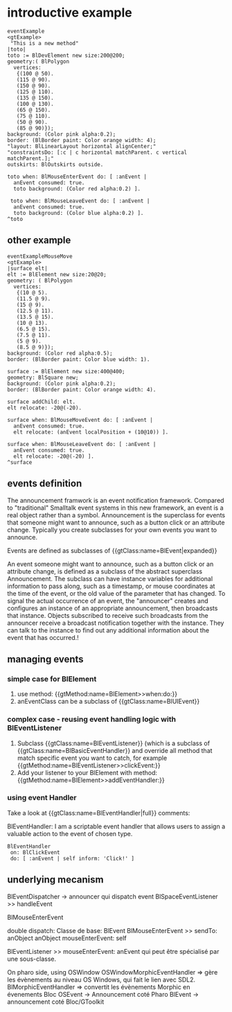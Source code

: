 # introductive example

```smalltalk
eventExample
<gtExample>
 "This is a new method"
|toto|
toto := BlDevElement new size:200@200;
geometry:( BlPolygon
  vertices:
   {(100 @ 50).
   (115 @ 90).
   (150 @ 90).
   (125 @ 110).
   (135 @ 150).
   (100 @ 130).
   (65 @ 150).
   (75 @ 110).
   (50 @ 90).
   (85 @ 90)});
background: (Color pink alpha:0.2);
border: (BlBorder paint: Color orange width: 4);
"layout: BlLinearLayout horizontal alignCenter;"
"constraintsDo: [:c | c horizontal matchParent. c vertical matchParent.];"
outskirts: BlOutskirts outside.

toto when: BlMouseEnterEvent do: [ :anEvent |
  anEvent consumed: true.
  toto background: (Color red alpha:0.2) ].
  
 toto when: BlMouseLeaveEvent do: [ :anEvent |
  anEvent consumed: true.
  toto background: (Color blue alpha:0.2) ].
^toto
```

## other example

```smalltalk
eventExampleMouseMove
<gtExample>
|surface elt|
elt := BlElement new size:20@20;
geometry: ( BlPolygon
  vertices:
   {(10 @ 5).
   (11.5 @ 9).
   (15 @ 9).
   (12.5 @ 11).
   (13.5 @ 15).
   (10 @ 13).
   (6.5 @ 15).
   (7.5 @ 11).
   (5 @ 9).
   (8.5 @ 9)});
background: (Color red alpha:0.5);
border: (BlBorder paint: Color blue width: 1).

surface := BlElement new size:400@400;
geometry: BlSquare new;
background: (Color pink alpha:0.2);
border: (BlBorder paint: Color orange width: 4).

surface addChild: elt.
elt relocate: -20@(-20).
  
surface when: BlMouseMoveEvent do: [ :anEvent |
  anEvent consumed: true.
  elt relocate: (anEvent localPosition + (10@10)) ].
  
surface when: BlMouseLeaveEvent do: [ :anEvent |
  anEvent consumed: true.
  elt relocate: -20@(-20) ].
^surface
```

## events definition

The announcement framwork is an event notification framework. Compared to "traditional" Smalltalk event systems in this new framework, an event is a real object rather than a symbol. Announcement is the superclass for events that someone might want to announce, such as a button click or an attribute change. Typically you create subclasses for your own events you want to announce.

Events are defined as subclasses of {{gtClass:name=BlEvent|expanded}}

 An event someone might want to announce, such as a button click or an attribute change, is defined as a subclass of the abstract superclass Announcement. The subclass can have instance variables for additional information to pass along, such as a timestamp, or mouse coordinates at the time of the event, or the old value of the parameter that has changed. To signal the actual occurrence of an event, the "announcer" creates and configures an instance of an appropriate announcement, then broadcasts that instance. Objects subscribed to receive such broadcasts from the announcer receive a broadcast notification together with the instance. They can talk to the instance to find out any additional information about the event that has occurred.!

## managing events

### simple case for BlElement

1. use method: {{gtMethod:name=BlElement>>when:do:}}
2. anEventClass can be a subclass of {{gtClass:name=BlUIEvent}}

### complex case - reusing event handling logic with BlEventListener

1. Subclass {{gtClass:name=BlEventListener}} (which is a subclass of {{gtClass:name=BlBasicEventHandler}} and override all method that match specific event you want to catch, for example {{gtMethod:name=BlEventListener>>clickEvent:}}
2. Add your listener to your BlElement with method: {{gtMethod:name=BlElement>>addEventHandler:}}

### using event Handler

Take a look at {{gtClass:name=BlEventHandler|full}} comments:

BlEventHandler: I am a scriptable event handler that allows users to assign a valuable action to the event of chosen type.

```smalltalk
BlEventHandler
 on: BlClickEvent
 do: [ :anEvent | self inform: 'Click!' ]
```

## underlying mecanism

BlEventDispatcher -> announcer qui dispatch event
BlSpaceEventListener >> handleEvent

BlMouseEnterEvent

double dispatch: Classe de base: BlEvent
BlMouseEnterEvent >> sendTo: anObject
 anObject mouseEnterEvent: self

BlEventListener >> mouseEnterEvent: anEvent qui peut être spécialisé par une sous-classe.

On pharo side, using OSWindow
OSWindowMorphicEventHandler => gère les évènements au niveau OS Windows, qui fait le lien avec SDL2.
BlMorphicEventHandler => convertit les évènements Morphic en évenements Bloc
OSEvent -> Announcement coté Pharo
BlEvent -> announcement coté Bloc/GToolkit
